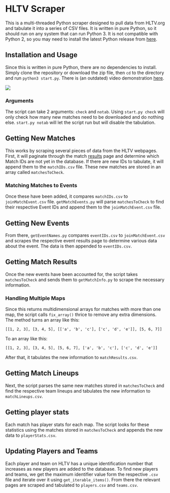 # HLTV Scraper

This is a multi-threaded Python scraper designed to pull data from HLTV.org and tabulate it into a series of CSV files. It is written in pure Python, so it should run on any system that can run Python 3. It is not compatible with Python 2, so you may need to install the latest Python release from [here](https://www.python.org/downloads/).

## Installation and Usage

Since this is written in pure Python, there are no dependencies to install. Simply clone the repository or download the zip file, then `cd` to the directory and run `python3 start.py`. There is (an outdated) video demonstration [here](https://twitter.com/rxcs/status/870564131715162112).

![](https://i.imgur.com/g5Wk3eS.png)

### Arguments

The script can take 2 arguments: `check` and `notab`. Using `start.py check` will only check how many new matches need to be downloaded and do nothing else. `start.py notab` will let the script run but will disable the tabulation.

## Getting New Matches

This works by scraping several pieces of data from the HLTV webpages. First, it will paginate through the match [results](https://www.hltv.org/results) page and determine which Match IDs are not yet in the database. If there are new IDs to tabulate, it will append them to the `matchIDs.csv` file. These new matches are stored in an array called `matchesToCheck`.

### Matching Matches to Events

Once these have been added, it compares `matchIDs.csv` to `joinMatchEvent.csv` file. `getMatchEvents.py` will parse `matchesToCheck` to find their respective Event IDs and append them to the `joinMatchEvent.csv` file. 

## Getting New Events

From there, `getEventNames.py` compares `eventIDs.csv` to `joinMatchEvent.csv` and scrapes the respective event results page to determine various data about the event. The data is then appended to `eventIDs.csv`. 

## Getting Match Results

Once the new events have been accounted for, the script takes `matchesToCheck` and sends them to `getMatchInfo.py` to scrape the necessary information.

### Handling Multiple Maps

Since this returns multidimensional arrays for matches with more than one map, the script calls `fix_array()` thrice to remove any extra dimensions. The method turns an array like this:

	[[1, 2, 3], [3, 4, 5], [['a', 'b', 'c'], ['c', 'd', 'e']], [5, 6, 7]]
 
 To an array like this:
 
	[[1, 2, 3], [3, 4, 5], [5, 6, 7], ['a', 'b', 'c'], ['c', 'd', 'e']]
 
 After that, it tabulates the new information to `matchResults.csv`.
 
## Getting Match Lineups 

Next, the script parses the same new matches stored in `matchesToCheck` and find the respective team lineups and tabulates the new information to `matchLineups.csv`.

## Getting player stats

Each match has player stats for each map. The script looks for these statistics using the matches stored in `matchesToCheck` and appends the new data to `playerStats.csv`.

## Updating Players and Teams

Each player and team on HLTV has a unique identification number that increases as new players are added to the database. To find new players and teams, we get the maximum identifier value form the respective `.csv` file and iterate over it using `get_iterable_items()`. From there the relevant pages are scraped and tabulated to `players.csv` and `teams.csv`.